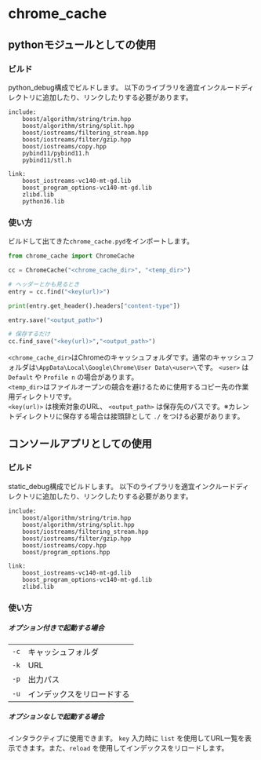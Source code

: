 # chrome_cache
## pythonモジュールとしての使用
### ビルド
python_debug構成でビルドします。
以下のライブラリを適宜インクルードディレクトリに追加したり、リンクしたりする必要があります。
```
include:
    boost/algorithm/string/trim.hpp
    boost/algorithm/string/split.hpp
    boost/iostreams/filtering_stream.hpp
    boost/iostreams/filter/gzip.hpp
    boost/iostreams/copy.hpp
    pybind11/pybind11.h
    pybind11/stl.h

link:
    boost_iostreams-vc140-mt-gd.lib
    boost_program_options-vc140-mt-gd.lib
    zlibd.lib
    python36.lib
```

### 使い方
ビルドして出てきた```chrome_cache.pyd```をインポートします。
```python
from chrome_cache import ChromeCache

cc = ChromeCache("<chrome_cache_dir>", "<temp_dir>")

# ヘッダーとかも見るとき
entry = cc.find("<key(url)>")

print(entry.get_header().headers["content-type"])

entry.save("<output_path>")

# 保存するだけ
cc.find_save("<key(url)>","<output_path>")
```
```<chrome_cache_dir>```はChromeのキャッシュフォルダです。通常のキャッシュフォルダは```\AppData\Local\Google\Chrome\User Data\<user>\```です。 ```<user>``` は ```Default``` や ```Profile n``` の場合があります。  
```<temp_dir>```はファイルオープンの競合を避けるために使用するコピー先の作業用ディレクトリです。  
```<key(url)>``` は検索対象のURL、 ```<output_path>``` は保存先のパスです。※カレントディレクトリに保存する場合は接頭辞として ```./``` をつける必要があります。

## コンソールアプリとしての使用
### ビルド
static_debug構成でビルドします。
以下のライブラリを適宜インクルードディレクトリに追加したり、リンクしたりする必要があります。
```
include:
    boost/algorithm/string/trim.hpp
    boost/algorithm/string/split.hpp
    boost/iostreams/filtering_stream.hpp
    boost/iostreams/filter/gzip.hpp
    boost/iostreams/copy.hpp
    boost/program_options.hpp

link:
    boost_iostreams-vc140-mt-gd.lib
    boost_program_options-vc140-mt-gd.lib
    zlibd.lib
```

### 使い方
##### オプション付きで起動する場合
|          |                 |
| -------- | --------------- |
| ```-c``` | キャッシュフォルダ       |
| ```-k``` | URL             |
| ```-p``` | 出力パス            |
| ```-u``` | インデックスをリロードする |
##### オプションなしで起動する場合
インタラクティブに使用できます。
```key``` 入力時に ```list``` を使用してURL一覧を表示できます。また、```reload``` を使用してインデックスをリロードします。